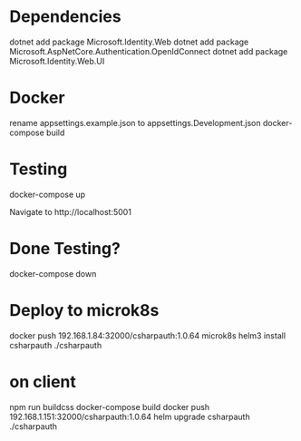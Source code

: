 # Dependencies

dotnet add package Microsoft.Identity.Web
dotnet add package Microsoft.AspNetCore.Authentication.OpenIdConnect
dotnet add package Microsoft.Identity.Web.UI

# Docker
rename appsettings.example.json to appsettings.Development.json
docker-compose build

# Testing
docker-compose up

Navigate to http://localhost:5001

# Done Testing?
docker-compose down

# Deploy to microk8s

docker push 192.168.1.84:32000/csharpauth:1.0.64
microk8s helm3 install csharpauth ./csharpauth

# on client
npm run buildcss
docker-compose build
docker push 192.168.1.151:32000/csharpauth:1.0.64
helm upgrade csharpauth ./csharpauth
